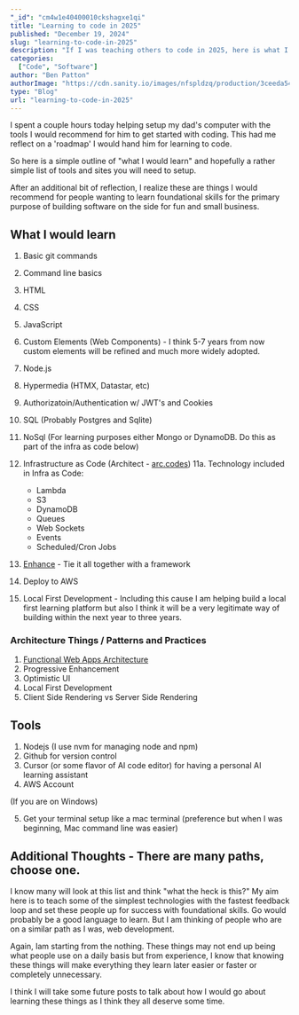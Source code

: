 ```yaml
---
"_id": "cm4w1e40400010ckshagxe1qi"
title: "Learning to code in 2025"
published: "December 19, 2024"
slug: "learning-to-code-in-2025"
description: "If I was teaching others to code in 2025, here is what I would tell them"
categories:
  ["Code", "Software"]
author: "Ben Patton"
authorImage: "https://cdn.sanity.io/images/nfspldzq/production/3ceeda54221c7c0614ecc51f955c7be39a1da34e-512x512.jpg"
type: "Blog"
url: "learning-to-code-in-2025"
---
```


I spent a couple hours today helping setup my dad's computer with the tools I would recommend for him to get started with coding. This had me reflect on a 'roadmap' I would hand him for learning to code. 

So here is a simple outline of "what I would learn" and hopefully a rather simple list of tools and sites you will need to setup. 

After an additional bit of reflection, I realize these are things I would recommend for people wanting to learn foundational skills for the primary purpose of building software on the side for fun and small business.

## What I would learn

1. Basic git commands
2. Command line basics
3. HTML
4. CSS
5. JavaScript 
6. Custom Elements (Web Components) - I think 5-7 years from now custom elements will be refined and much more widely adopted.
7. Node.js
8. Hypermedia (HTMX, Datastar, etc)
9. Authorizatoin/Authentication w/ JWT's and Cookies
10. SQL (Probably Postgres and Sqlite)
11. NoSql (For learning purposes either Mongo or DynamoDB. Do this as part of the infra as code below)
12. Infrastructure as Code (Architect - [arc.codes](https://arc.codes))
11a. Technology included in Infra as Code: 
    - Lambda
    - S3
    - DynamoDB
    - Queues
    - Web Sockets
    - Events
    - Scheduled/Cron Jobs

12.   [Enhance](https://enhance.dev/) - Tie it all together with a framework
13.   Deploy to AWS
14.   Local First Development - Including this cause I am helping build a local first learning platform but also I think it will be a very legitimate way of building within the next year to three years. 

### Architecture Things / Patterns and Practices

1. [Functional Web Apps Architecture](https://fwa.dev/)
2. Progressive Enhancement 
3. Optimistic UI
4. Local First Development
5. Client Side Rendering vs Server Side Rendering

## Tools

1. Nodejs (I use nvm for managing node and npm)
2. Github for version control
3. Cursor (or some flavor of AI code editor) for having a personal AI learning assistant 
4. AWS Account

(If you are on Windows)

5. Get your terminal setup like a mac terminal (preference but when I was beginning, Mac command line was easier)

## Additional Thoughts - There are many paths, choose one. 

I know many will look at this list and think "what the heck is this?" My aim here is to teach some of the simplest technologies with the fastest feedback loop and set these people up for success with foundational skills. Go would probably be a good language to learn. But I am thinking of people who are on a similar path as I was, web development. 

Again, Iam starting from the nothing. These things may not end up being what people use on a daily basis but from experience, I know that knowing these things will make everything they learn later easier or faster or completely unnecessary. 

I think I will take some future posts to talk about how I would go about learning these things as I think they all deserve some time. 
